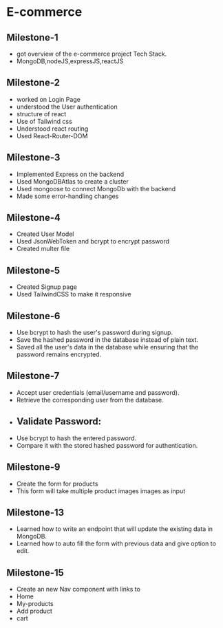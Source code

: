 # E-commerce
## Milestone-1
- got overview of the e-commerce project Tech Stack.
- MongoDB,nodeJS,expressJS,reactJS

## Milestone-2
- worked on Login Page
- understood the User authentication
- structure of react
- Use of Tailwind css
- Understood react routing
- Used React-Router-DOM

## Milestone-3
- Implemented Express on the backend
- Used MongoDBAtlas to create a cluster
- Used mongoose to connect MongoDb with the backend
- Made some error-handling changes

## Milestone-4
- Created User Model
- Used JsonWebToken and bcrypt to encrypt password
- Created multer file

## Milestone-5
- Created Signup page
- Used TailwindCSS to make it responsive

## Milestone-6
- Use bcrypt to hash the user's password during signup.
- Save the hashed password in the database instead of plain text.
- Saved all the user's data in the database while ensuring that the password remains encrypted.

## Milestone-7
- Accept user credentials (email/username and password).
- Retrieve the corresponding user from the database.
- ## Validate Password:
- Use bcrypt to hash the entered password.
- Compare it with the stored hashed password for authentication.


## Milestone-9
- Create the form for products
- This form will take multiple product images images as input




## Milestone-13
- Learned how to write an endpoint that will update the existing data in MongoDB.
- Learned how to auto fill the form with previous data and give option to edit.

## Milestone-15
- Create an new Nav component with links to
- Home
- My-products
- Add product
- cart
